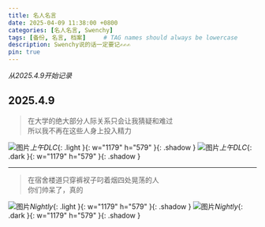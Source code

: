 ```yaml
---
title: 名人名言
date: 2025-04-09 11:38:00 +0800
categories: [名人名言, Swenchy]
tags: [备份, 名言, 档案]     # TAG names should always be lowercase
description: Swenchy说的话一定要记✍️✍️✍️
pin: true
---
```



*从2025.4.9开始记录*

## 2025.4.9

>在大学的绝大部分人际关系只会让我猜疑和难过<br>
>所以我不再在这些人身上投入精力

![图片](https://calcobalt.icu/files/47000/IMG_5354.jpeg)_上午DLC_{: .light }{: w="1179" h="579" }{: .shadow }
![图片](https://calcobalt.icu/files/47000/IMG_5358.jpeg)_上午DLC_{: .dark }{: w="1179" h="579" }{: .shadow }


--------------------


>在宿舍楼道只穿裤衩子叼着烟四处晃荡的人<br>
>你们帅呆了，真的

![图片](https://calcobalt.icu/files/47000/IMG_5355.jpeg)_Nightly_{: .light }{: w="1179" h="579" }{: .shadow }
![图片](https://calcobalt.icu/files/47000/IMG_5359.jpeg)_Nightly_{: .dark }{: w="1179" h="579" }{: .shadow }
